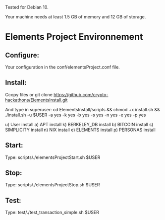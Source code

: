 Tested for Debian 10.

Your machine needs at least 1.5 GB of memory and 12 GB of storage.

# Elements Project Environnement

## Configure:

Your configuration in the conf/elementsProject.conf file.

## Install:

Ccopy files or
git clone https://github.com/crypto-hackathons/ElementsInstall.git

And type in superuser: cd ElementsInstall/scripts && chmod +x install.sh && ./install.sh -u $USER -a yes -k yes -b yes -s yes -n yes -e yes -p yes

u) User install
a) APT install
k) BERKELEY_DB install
b) BITCOIN install
s) SIMPLICITY install
n) NIX install
e) ELEMENTS install
p) PERSONAS install

## Start:

Type: scripts/./elementsProjectStart.sh $USER

## Stop:

Type: scripts/./elementsProjectStop.sh $USER

## Test:

Type: test/./test_transaction_simple.sh $USER
